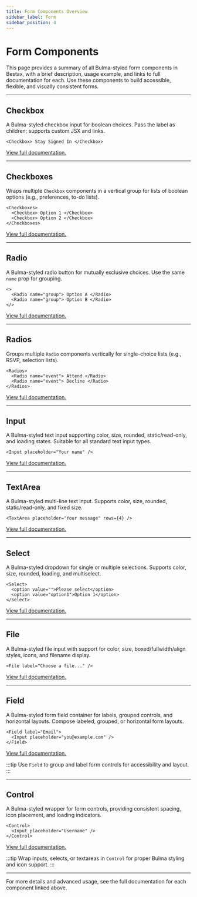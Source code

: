 ```yaml
---
title: Form Components Overview
sidebar_label: Form
sidebar_position: 4
---
```


# Form Components

This page provides a summary of all Bulma-styled form components in Bestax, with a brief description, usage example, and links to full documentation for each. Use these components to build accessible, flexible, and visually consistent forms.

---

## Checkbox

A Bulma-styled checkbox input for boolean choices. Pass the label as children; supports custom JSX and links.

```tsx live
<Checkbox> Stay Signed In </Checkbox>
```

[View full documentation.](../../api/form/checkbox)

---

## Checkboxes

Wraps multiple `Checkbox` components in a vertical group for lists of boolean options (e.g., preferences, to-do lists).

```tsx live
<Checkboxes>
  <Checkbox> Option 1 </Checkbox>
  <Checkbox> Option 2 </Checkbox>
</Checkboxes>
```

[View full documentation.](../../api/form/checkboxes)

---

## Radio

A Bulma-styled radio button for mutually exclusive choices. Use the same `name` prop for grouping.

```tsx live
<>
  <Radio name="group"> Option A </Radio>
  <Radio name="group"> Option B </Radio>
</>
```

[View full documentation.](../../api/form/radio)

---

## Radios

Groups multiple `Radio` components vertically for single-choice lists (e.g., RSVP, selection lists).

```tsx live
<Radios>
  <Radio name="event"> Attend </Radio>
  <Radio name="event"> Decline </Radio>
</Radios>
```

[View full documentation.](../../api/form/radios)

---

## Input

A Bulma-styled text input supporting color, size, rounded, static/read-only, and loading states. Suitable for all standard text input types.

```tsx live
<Input placeholder="Your name" />
```

[View full documentation.](../../api/form/input)

---

## TextArea

A Bulma-styled multi-line text input. Supports color, size, rounded, static/read-only, and fixed size.

```tsx live
<TextArea placeholder="Your message" rows={4} />
```

[View full documentation.](../../api/form/textarea)

---

## Select

A Bulma-styled dropdown for single or multiple selections. Supports color, size, rounded, loading, and multiselect.

```tsx live
<Select>
  <option value="">Please select</option>
  <option value="option1">Option 1</option>
</Select>
```

[View full documentation.](../../api/form/select)

---

## File

A Bulma-styled file input with support for color, size, boxed/fullwidth/align styles, icons, and filename display.

```tsx live
<File label="Choose a file..." />
```

[View full documentation.](../../api/form/file)

---

## Field

A Bulma-styled form field container for labels, grouped controls, and horizontal layouts. Compose labeled, grouped, or horizontal form layouts.

```tsx live
<Field label="Email">
  <Input placeholder="you@example.com" />
</Field>
```

[View full documentation.](../../api/form/field)

:::tip
Use `Field` to group and label form controls for accessibility and layout.
:::

---

## Control

A Bulma-styled wrapper for form controls, providing consistent spacing, icon placement, and loading indicators.

```tsx live
<Control>
  <Input placeholder="Username" />
</Control>
```

[View full documentation.](../../api/form/control)

:::tip
Wrap inputs, selects, or textareas in `Control` for proper Bulma styling and icon support.
:::

---

For more details and advanced usage, see the full documentation for each component linked above.
